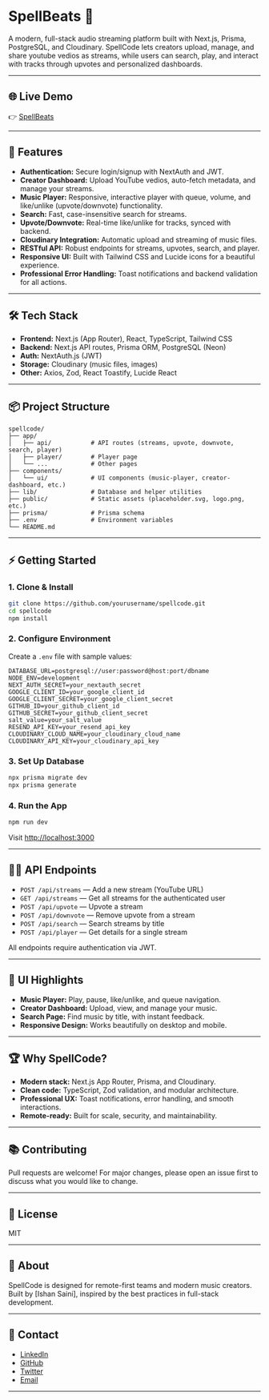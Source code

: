 # SpellBeats 🎵

A modern, full-stack audio streaming platform built with Next.js, Prisma, PostgreSQL, and Cloudinary. SpellCode lets creators upload, manage, and share youtube vedios as streams, while users can search, play, and interact with tracks through upvotes and personalized dashboards.

---

## 🌐 Live Demo

👉 [SpellBeats](https://www.spellbeats.online/)

---

## 🚀 Features

- **Authentication:** Secure login/signup with NextAuth and JWT.
- **Creator Dashboard:** Upload YouTube vedios, auto-fetch metadata, and manage your streams.
- **Music Player:** Responsive, interactive player with queue, volume, and like/unlike (upvote/downvote) functionality.
- **Search:** Fast, case-insensitive search for streams.
- **Upvote/Downvote:** Real-time like/unlike for tracks, synced with backend.
- **Cloudinary Integration:** Automatic upload and streaming of music files.
- **RESTful API:** Robust endpoints for streams, upvotes, search, and player.
- **Responsive UI:** Built with Tailwind CSS and Lucide icons for a beautiful experience.
- **Professional Error Handling:** Toast notifications and backend validation for all actions.

---

## 🛠️ Tech Stack

- **Frontend:** Next.js (App Router), React, TypeScript, Tailwind CSS
- **Backend:** Next.js API routes, Prisma ORM, PostgreSQL (Neon)
- **Auth:** NextAuth.js (JWT)
- **Storage:** Cloudinary (music files, images)
- **Other:** Axios, Zod, React Toastify, Lucide React

---

## 📦 Project Structure

```
spellcode/
├── app/
│   ├── api/           # API routes (streams, upvote, downvote, search, player)
│   ├── player/        # Player page
│   └── ...            # Other pages
├── components/
│   └── ui/            # UI components (music-player, creator-dashboard, etc.)
├── lib/               # Database and helper utilities
├── public/            # Static assets (placeholder.svg, logo.png, etc.)
├── prisma/            # Prisma schema
├── .env               # Environment variables
└── README.md
```

---

## ⚡ Getting Started

### 1. Clone & Install

```bash
git clone https://github.com/yourusername/spellcode.git
cd spellcode
npm install
```

### 2. Configure Environment

Create a `.env` file with sample values:

```env
DATABASE_URL=postgresql://user:password@host:port/dbname
NODE_ENV=development
NEXT_AUTH_SECRET=your_nextauth_secret
GOOGLE_CLIENT_ID=your_google_client_id
GOOGLE_CLIENT_SECRET=your_google_client_secret
GITHUB_ID=your_github_client_id
GITHUB_SECRET=your_github_client_secret
salt_value=your_salt_value
RESEND_API_KEY=your_resend_api_key
CLOUDINARY_CLOUD_NAME=your_cloudinary_cloud_name
CLOUDINARY_API_KEY=your_cloudinary_api_key
```

### 3. Set Up Database

```bash
npx prisma migrate dev
npx prisma generate
```

### 4. Run the App

```bash
npm run dev
```

Visit [http://localhost:3000](http://localhost:3000)

---

## 🧑‍💻 API Endpoints

- `POST /api/streams` — Add a new stream (YouTube URL)
- `GET /api/streams` — Get all streams for the authenticated user
- `POST /api/upvote` — Upvote a stream
- `POST /api/downvote` — Remove upvote from a stream
- `POST /api/search` — Search streams by title
- `POST /api/player` — Get details for a single stream

All endpoints require authentication via JWT.

---

## 🎨 UI Highlights

- **Music Player:** Play, pause, like/unlike, and queue navigation.
- **Creator Dashboard:** Upload, view, and manage your music.
- **Search Page:** Find music by title, with instant feedback.
- **Responsive Design:** Works beautifully on desktop and mobile.

---

## 🏆 Why SpellCode?

- **Modern stack:** Next.js App Router, Prisma, and Cloudinary.
- **Clean code:** TypeScript, Zod validation, and modular architecture.
- **Professional UX:** Toast notifications, error handling, and smooth interactions.
- **Remote-ready:** Built for scale, security, and maintainability.

---

## 📚 Contributing

Pull requests are welcome! For major changes, please open an issue first to discuss what you would like to change.

---

## 📝 License

MIT

---

## 💼 About

SpellCode is designed for remote-first teams and modern music creators.  
Built by [Ishan Saini], inspired by the best practices in full-stack development.

---

## 📮 Contact

- [LinkedIn](www.linkedin.com/in/ishan-saini-49b6842a6)
- [GitHub](https://github.com/Webdev-Ishan)
- [Twitter](https://x.com/saini_isha57790)
- [Email](mailto:ishansaini0105@gmail.com)

---


